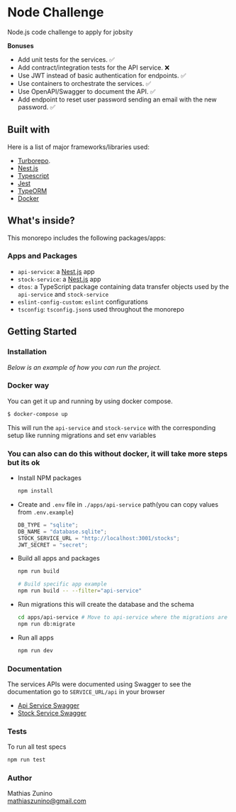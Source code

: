 # Node Challenge

Node.js code challenge to apply for jobsity

**Bonuses**

- Add unit tests for the services. ✅
- Add contract/integration tests for the API service. ❌
- Use JWT instead of basic authentication for endpoints. ✅
- Use containers to orchestrate the services. ✅
- Use OpenAPI/Swagger to document the API. ✅
- Add endpoint to reset user password sending an email with the new password. ✅

## Built with

Here is a list of major frameworks/libraries used:

- [Turborepo](https://turbo.build/repo/docs/).
- [Nest.js](https://nestjs.com/)
- [Typescript](https://www.typescriptlang.org/)
- [Jest](https://jestjs.io/)
- [TypeORM](https://typeorm.io/)
- [Docker](https://www.docker.com/)

## What's inside?

This monorepo includes the following packages/apps:

### Apps and Packages

- `api-service`: a [Nest.js](https://nestjs.com/) app
- `stock-service`: a [Nest.js](https://nestjs.com/) app
- `dtos`: a TypeScript package containing data transfer objects used by the `api-service` and `stock-service`
- `eslint-config-custom`: `eslint` configurations
- `tsconfig`: `tsconfig.json`s used throughout the monorepo

## Getting Started

### Installation

_Below is an example of how you can run the project._

### Docker way

You can get it up and running by using docker compose.

```sh
$ docker-compose up
```

This will run the `api-service` and `stock-service` with the corresponding setup like running migrations and set env variables

### You can also can do this without docker, it will take more steps but its ok

- Install NPM packages

  ```sh
  npm install
  ```

- Create and `.env` file in `./apps/api-service` path(you can copy values from `.env.example`)
  ```js
  DB_TYPE = "sqlite";
  DB_NAME = "database.sqlite";
  STOCK_SERVICE_URL = "http://localhost:3001/stocks";
  JWT_SECRET = "secret";
  ```
- Build all apps and packages

  ```sh
  npm run build

  # Build specific app example
  npm run build -- --filter="api-service"
  ```

- Run migrations this will create the database and the schema
  ```sh
  cd apps/api-service # Move to api-service where the migrations are
  npm run db:migrate
  ```
- Run all apps

  ```sh
  npm run dev

  ```

### Documentation

The services APIs were documented using Swagger to see the documentation go to `SERVICE_URL/api` in your browser

- [Api Service Swagger](http://localhost:3000/api)
- [Stock Service Swagger](http://localhost:3001/api)

### Tests

To run all test specs

```sh
npm run test

```

### Author

Mathias Zunino \
mathiaszunino@gmail.com
